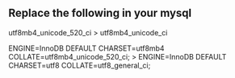 ## Replace the following in your mysql

utf8mb4_unicode_520_ci > utf8mb4_unicode_ci

ENGINE=InnoDB DEFAULT CHARSET=utf8mb4 COLLATE=utf8mb4_unicode_520_ci; > 
ENGINE=InnoDB DEFAULT CHARSET=utf8 COLLATE=utf8_general_ci;
